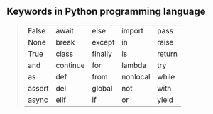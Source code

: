 

## Keywords in Python programming language

> |  |  |  |  |  |
> | ------ | ------ | ------ | ------ | ------ |
> | False | await | else | import | pass |
> | None | break | except | in | raise |
> | True | class | finally | is | return |
> | and |continue | for | lambda | try |
> | as | def | from | nonlocal | while |
> | assert | del | global |not | with |
> | async | elif | if | or |yield |